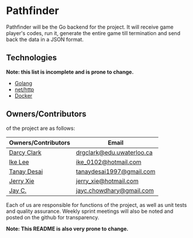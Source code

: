 # Pathfinder

Pathfinder will be the Go backend for the project. It will receive game player's codes, run it, generate the entire game till termination and send back the data in a JSON format. 

## Technologies
**Note: this list is incomplete and is prone to change.**

+ [Golang](https://golang.org)
+ [net/http](https://golang.org/pkg/net/http/)
+ [Docker](https://www.docker.com)
	
## Owners/Contributors
of the project are as follows:

Owners/Contributors | Email
--- | ---
[Darcy Clark](https://github.com/darcy-clark) | drgclark@edu.uwaterloo.ca
[Ike Lee](https://github.com/ikelee) | ike_0102@hotmail.com
[Tanay Desai](https://github.com/tanay97) | tanaydesai1997@gmail.com
[Jerry Xie](https://github.com/JerryXie98) | jerry_xie@hotmail.com
[Jay C.](https://github.com/Corsage) | jayc.chowdhary@gmail.com

Each of us are responsible for functions of the project, as well as unit tests and quality assurance. Weekly sprint meetings will also be noted and posted on the github for transparency. 

**Note: This README is also very prone to change.**
